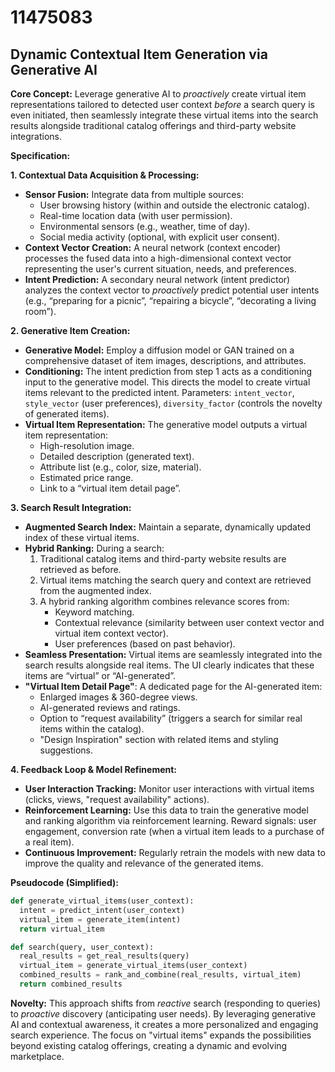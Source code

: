 # 11475083

## Dynamic Contextual Item Generation via Generative AI

**Core Concept:** Leverage generative AI to *proactively* create virtual item representations tailored to detected user context *before* a search query is even initiated, then seamlessly integrate these virtual items into the search results alongside traditional catalog offerings and third-party website integrations.

**Specification:**

**1. Contextual Data Acquisition & Processing:**

*   **Sensor Fusion:** Integrate data from multiple sources:
    *   User browsing history (within and outside the electronic catalog).
    *   Real-time location data (with user permission).
    *   Environmental sensors (e.g., weather, time of day).
    *   Social media activity (optional, with explicit user consent).
*   **Context Vector Creation:**  A neural network (context encoder) processes the fused data into a high-dimensional context vector representing the user's current situation, needs, and preferences.
*   **Intent Prediction:**  A secondary neural network (intent predictor) analyzes the context vector to *proactively* predict potential user intents (e.g., “preparing for a picnic”, “repairing a bicycle”, “decorating a living room”).

**2. Generative Item Creation:**

*   **Generative Model:** Employ a diffusion model or GAN trained on a comprehensive dataset of item images, descriptions, and attributes.
*   **Conditioning:** The intent prediction from step 1 acts as a conditioning input to the generative model.  This directs the model to create virtual items relevant to the predicted intent. Parameters: `intent_vector`, `style_vector` (user preferences), `diversity_factor` (controls the novelty of generated items).
*   **Virtual Item Representation:** The generative model outputs a virtual item representation:
    *   High-resolution image.
    *   Detailed description (generated text).
    *   Attribute list (e.g., color, size, material).
    *   Estimated price range.
    *   Link to a “virtual item detail page”.

**3. Search Result Integration:**

*   **Augmented Search Index:** Maintain a separate, dynamically updated index of these virtual items.
*   **Hybrid Ranking:**  During a search:
    1.  Traditional catalog items and third-party website results are retrieved as before.
    2.  Virtual items matching the search query and context are retrieved from the augmented index.
    3.  A hybrid ranking algorithm combines relevance scores from:
        *   Keyword matching.
        *   Contextual relevance (similarity between user context vector and virtual item context vector).
        *   User preferences (based on past behavior).
*   **Seamless Presentation:** Virtual items are seamlessly integrated into the search results alongside real items. The UI clearly indicates that these items are “virtual” or “AI-generated”.
*   **"Virtual Item Detail Page"**:  A dedicated page for the AI-generated item:
    *   Enlarged images & 360-degree views.
    *   AI-generated reviews and ratings.
    *   Option to “request availability” (triggers a search for similar real items within the catalog).
    *   "Design Inspiration" section with related items and styling suggestions.

**4. Feedback Loop & Model Refinement:**

*   **User Interaction Tracking:** Monitor user interactions with virtual items (clicks, views, "request availability" actions).
*   **Reinforcement Learning:** Use this data to train the generative model and ranking algorithm via reinforcement learning.  Reward signals: user engagement, conversion rate (when a virtual item leads to a purchase of a real item).
*   **Continuous Improvement:**  Regularly retrain the models with new data to improve the quality and relevance of the generated items.

**Pseudocode (Simplified):**

```python
def generate_virtual_items(user_context):
  intent = predict_intent(user_context)
  virtual_item = generate_item(intent)
  return virtual_item

def search(query, user_context):
  real_results = get_real_results(query)
  virtual_item = generate_virtual_items(user_context)
  combined_results = rank_and_combine(real_results, virtual_item)
  return combined_results
```

**Novelty:**  This approach shifts from *reactive* search (responding to queries) to *proactive* discovery (anticipating user needs). By leveraging generative AI and contextual awareness, it creates a more personalized and engaging search experience.  The focus on "virtual items" expands the possibilities beyond existing catalog offerings, creating a dynamic and evolving marketplace.